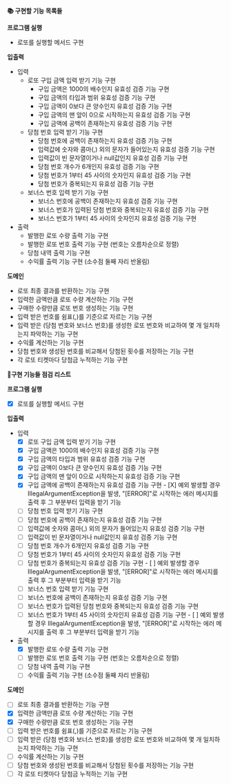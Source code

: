 **📚 구현할 기능 목록들**

**프로그램 실행**

- 로또를 실행할 메서드 구현

**입출력**

- 입력
  - 로또 구입 금액 입력 받기 기능 구현
    - 구입 금액은 1000의 배수인지 유효성 검증 기능 구현
    - 구입 금액의 타입과 범위 유효성 검증 기능 구현
    - 구입 금액이 0보다 큰 양수인지 유효성 검증 기능 구현
    - 구입 금액의 맨 앞이 0으로 시작하는지 유효성 검증 기능 구현
    - 구입 금액에 공백이 존재하는지 유효성 검증 기능 구현
  - 당첨 번호 입력 받기 기능 구현
    - 당첨 번호에 공백이 존재하는지 유효성 검증 기능 구현
    - 입력값에 숫자와 콤마(,) 외의 문자가 들어있는지 유효성 검증 기능 구현
    - 입력값이 빈 문자열이거나 null값인지 유효성 검증 기능 구현
    - 당첨 번호 개수가 6개인지 유효성 검증 기능 구현
    - 당첨 번호가 1부터 45 사이의 숫자인지 유효성 검증 기능 구현
    - 당첨 번호가 중복되는지 유효성 검증 기능 구현
  - 보너스 번호 입력 받기 기능 구현
    - 보너스 번호에 공백이 존재하는지 유효성 검증 기능 구현
    - 보너스 번호가 입력된 당첨 번호와 중복되는지 유효성 검증 기능 구현
    - 보너스 번호가 1부터 45 사이의 숫자인지 유효성 검증 기능 구현
- 출력
  - 발행한 로또 수량 출력 기능 구현
  - 발행한 로또 번호 출력 기능 구현 (번호는 오름차순으로 정렬)
  - 당첨 내역 출력 기능 구현
  - 수익률 출력 기능 구현 (소수점 둘째 자리 반올림)

**도메인**

- 로또 최종 결과를 반환하는 기능 구현
- 입력한 금액만큼 로또 수량 계산하는 기능 구현
- 구매한 수량만큼 로또 번호 생성하는 기능 구현
- 입력 받은 번호를 쉼표(,)를 기준으로 자르는 기능 구현
- 입력 받은 (당첨 번호와 보너스 번호)를 생성한 로또 번호와 비교하여 몇 개 일치하는지 파악하는 기능 구현
- 수익률 계산하는 기능 구현
- 당첨 번호와 생성된 번호를 비교해서 당첨된 횟수를 저장하는 기능 구현
- 각 로또 티켓마다 당첨금 누적하는 기능 구현

**📝구현 기능들 점검 리스트**

**프로그램 실행**

- [X]  로또를 실행할 메서드 구현

**입출력**

- 입력
  - [X]  로또 구입 금액 입력 받기 기능 구현
    - [X]  구입 금액은 1000의 배수인지 유효성 검증 기능 구현
    - [X]  구입 금액의 타입과 범위 유효성 검증 기능 구현
    - [X]  구입 금액이 0보다 큰 양수인지 유효성 검증 기능 구현
    - [X]  구입 금액의 맨 앞이 0으로 시작하는지 유효성 검증 기능 구현
    - [X]  구입 금액에 공백이 존재하는지 유효성 검증 기능 구현
      - [X]  예외 발생할 경우 IllegalArgumentException을 발생, "[ERROR]"로 시작하는 에러 메시지를 출력 후 그 부분부터 입력을 받기 기능 
  - [ ]  당첨 번호 입력 받기 기능 구현
    - [ ]  당첨 번호에 공백이 존재하는지 유효성 검증 기능 구현
    - [ ]  입력값에 숫자와 콤마(,) 외의 문자가 들어있는지 유효성 검증 기능 구현
    - [ ]  입력값이 빈 문자열이거나 null값인지 유효성 검증 기능 구현
    - [ ]  당첨 번호 개수가 6개인지 유효성 검증 기능 구현
    - [ ]  당첨 번호가 1부터 45 사이의 숫자인지 유효성 검증 기능 구현
    - [ ]  당첨 번호가 중복되는지 유효성 검증 기능 구현
      - [ ]  예외 발생할 경우 IllegalArgumentException을 발생, "[ERROR]"로 시작하는 에러 메시지를 출력 후 그 부분부터 입력을 받기 기능
  - [ ]  보너스 번호 입력 받기 기능 구현
    - [ ]  보너스 번호에 공백이 존재하는지 유효성 검증 기능 구현
    - [ ]  보너스 번호가 입력된 당첨 번호와 중복되는지 유효성 검증 기능 구현
    - [ ]  보너스 번호가 1부터 45 사이의 숫자인지 유효성 검증 기능 구현
      - [ ]  예외 발생할 경우 IllegalArgumentException을 발생, "[ERROR]"로 시작하는 에러 메시지를 출력 후 그 부분부터 입력을 받기 기능
- 출력
  - [X]  발행한 로또 수량 출력 기능 구현
  - [ ]  발행한 로또 번호 출력 기능 구현 (번호는 오름차순으로 정렬)
  - [ ]  당첨 내역 출력 기능 구현
  - [ ]  수익률 출력 기능 구현 (소수점 둘째 자리 반올림)

**도메인**

- [ ]  로또 최종 결과를 반환하는 기능 구현
- [X]  입력한 금액만큼 로또 수량 계산하는 기능 구현
- [X]  구매한 수량만큼 로또 번호 생성하는 기능 구현
- [ ]  입력 받은 번호를 쉼표(,)를 기준으로 자르는 기능 구현
- [ ]  입력 받은 (당첨 번호와 보너스 번호)를 생성한 로또 번호와 비교하여 몇 개 일치하는지 파악하는 기능 구현
- [ ]  수익률 계산하는 기능 구현
- [ ]  당첨 번호와 생성된 번호를 비교해서 당첨된 횟수를 저장하는 기능 구현
- [ ]  각 로또 티켓마다 당첨금 누적하는 기능 구현